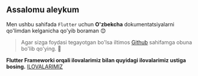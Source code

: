 ## Assalomu aleykum
Men ushbu sahifada `Flutter` uchun **O'zbekcha** dokumentatsiyalarni qo'limdan kelganicha qo'yib boraman 😊

> Agar sizga foydasi tegayotgan bo'lsa iltimos [Github](https://github.com/Usmoxan/) sahifamga obuna bo'lib qo'ying. 🔔

 **Flutter Frameworki orqali ilovalarimiz bilan quyidagi ilovalarimiz ustiga bosing.**
[ILOVALARIMIZ](https://play.google.com/store/apps/dev?id=8970995044273759468)
